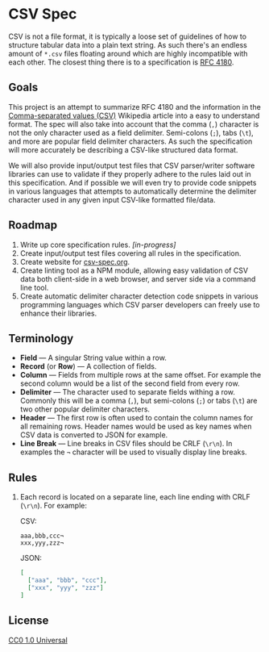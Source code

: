 # CSV Spec

CSV is not a file format, it is typically a loose set of guidelines of how to
structure tabular data into a plain text string. As such there's an endless
amount of `*.csv` files floating around which are highly incompatible with
each other. The closest thing there is to a specification is [RFC 4180][].

[rfc 4180]: http://tools.ietf.org/html/rfc4180


## Goals

This project is an attempt to summarize RFC 4180 and the information in the
[Comma-separated values (CSV)][csv] Wikipedia article into a easy to
understand format. The spec will also take into account that the comma (`,`)
character is not the only character used as a field delimiter. Semi-colons
(`;`), tabs (`\t`), and more are popular field delimiter characters. As such
the specification will more accurately be describing a CSV-like structured
data format.

[csv]: http://en.wikipedia.org/wiki/Comma-separated_values

We will also provide input/output test files that CSV parser/writer software
libraries can use to validate if they properly adhere to the rules laid out in
this specification. And if possible we will even try to provide code snippets
in various languages that attempts to automatically determine the delimiter
character used in any given input CSV-like formatted file/data.


## Roadmap

1. Write up core specification rules. _[in-progress]_
2. Create input/output test files covering all rules in the specification.
3. Create website for [csv-spec.org](http://csv-spec.org/).
4. Create linting tool as a NPM module, allowing easy validation of CSV
   data both client-side in a web browser, and server side via a command line
   tool.
5. Create automatic delimiter character detection code snippets in various
   programming languages which CSV parser developers can freely use to enhance
   their libraries.


## Terminology

- **Field** — A singular String value within a row.
- **Record** (or **Row**) — A collection of fields.
- **Column** — Fields from multiple rows at the same offset. For example the
  second column would be a list of the second field from every row.
- **Delimiter** — The character used to separate fields withing a
  row. Commonly this will be a comma (`,`), but semi-colons (`;`) or tabs
  (`\t`) are two other popular delimiter characters.
- **Header** — The first row is often used to contain the column names for all
  remaining rows. Header names would be used as key names when CSV data is
  converted to JSON for example.
- **Line Break** — Line breaks in CSV files should be CRLF (`\r\n`). In
  examples the `¬` character will be used to visually display line breaks.


## Rules

1. Each record is located on a separate line, each line ending with CRLF
   (`\r\n`). For example:

   CSV:

   ```csv
   aaa,bbb,ccc¬
   xxx,yyy,zzz¬
   ```

   JSON:

   ```json
   [
     ["aaa", "bbb", "ccc"],
     ["xxx", "yyy", "zzz"]
   ]
   ```


## License

[CC0 1.0 Universal](http://creativecommons.org/publicdomain/zero/1.0/)

